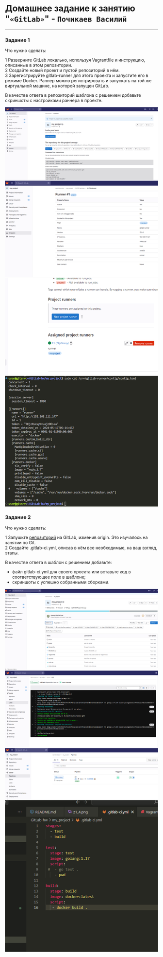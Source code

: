 # Домашнее задание к занятию "`«GitLab»`" - `Почикаев Василий`
---

### Задание 1
Что нужно сделать:

1    Разверните GitLab локально, используя Vagrantfile и инструкцию, описанные в этом репозитории.  
2    Создайте новый проект и пустой репозиторий в нём.  
3    Зарегистрируйте gitlab-runner для этого проекта и запустите его в режиме Docker. Раннер можно регистрировать и запускать на той же виртуальной машине, на которой запущен GitLab.  

В качестве ответа в репозиторий шаблона с решением добавьте скриншоты с настройками раннера в проекте.

![z1](https://github.com/PochikaevVV/GitLab-hw/blob/main/z1_1.png)
![z1](https://github.com/PochikaevVV/GitLab-hw/blob/main/z1_2.png)
![z1](https://github.com/PochikaevVV/GitLab-hw/blob/main/z1_3.png)
![z1](https://github.com/PochikaevVV/GitLab-hw/blob/main/z1_4.png)


### Задание 2
Что нужно сделать:

1    Запушьте [репозиторий](https://github.com/netology-code/sdvps-materials/tree/main/gitlab) на GitLab, изменив origin. Это изучалось на занятии по Git.  
2    Создайте .gitlab-ci.yml, описав в нём все необходимые, на ваш взгляд, этапы.  

В качестве ответа в шаблон с решением добавьте:

-    файл gitlab-ci.yml для своего проекта или вставьте код в соответствующее поле в шаблоне;
-    скриншоты с успешно собранными сборками.


![z2](https://github.com/PochikaevVV/GitLab-hw/blob/main/z2_1.png)
![z2](https://github.com/PochikaevVV/GitLab-hw/blob/main/z2_2.png)
![z2](https://github.com/PochikaevVV/GitLab-hw/blob/main/z2_3.png)
![z2](https://github.com/PochikaevVV/GitLab-hw/blob/main/z2_4.png)